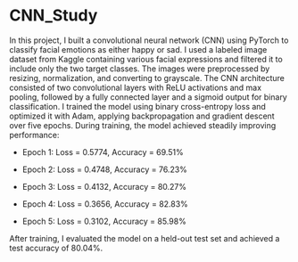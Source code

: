 # CNN_Study  
In this project, I built a convolutional neural network (CNN) using PyTorch to classify facial emotions as either happy or sad. I used a labeled image dataset from Kaggle containing various facial expressions and filtered it to include only the two target classes. The images were preprocessed by resizing, normalization, and converting to grayscale. The CNN architecture consisted of two convolutional layers with ReLU activations and max pooling, followed by a fully connected layer and a sigmoid output for binary classification. I trained the model using binary cross-entropy loss and optimized it with Adam, applying backpropagation and gradient descent over five epochs. During training, the model achieved steadily improving performance:

- Epoch 1: Loss = 0.5774, Accuracy = 69.51%

- Epoch 2: Loss = 0.4748, Accuracy = 76.23%

- Epoch 3: Loss = 0.4132, Accuracy = 80.27%

- Epoch 4: Loss = 0.3656, Accuracy = 82.83%

- Epoch 5: Loss = 0.3102, Accuracy = 85.98%

After training, I evaluated the model on a held-out test set and achieved a test accuracy of 80.04%.
